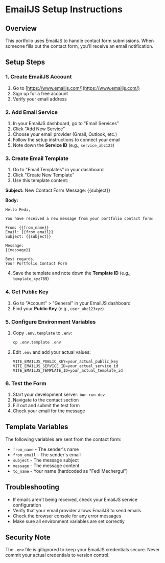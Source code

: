 # EmailJS Setup Instructions

## Overview
This portfolio uses EmailJS to handle contact form submissions. When someone fills out the contact form, you'll receive an email notification.

## Setup Steps

### 1. Create EmailJS Account
1. Go to [https://www.emailjs.com/](https://www.emailjs.com/)
2. Sign up for a free account
3. Verify your email address

### 2. Add Email Service
1. In your EmailJS dashboard, go to "Email Services"
2. Click "Add New Service"
3. Choose your email provider (Gmail, Outlook, etc.)
4. Follow the setup instructions to connect your email
5. Note down the **Service ID** (e.g., `service_abc123`)

### 3. Create Email Template
1. Go to "Email Templates" in your dashboard
2. Click "Create New Template"
3. Use this template content:

**Subject:** New Contact Form Message: {{subject}}

**Body:**
```
Hello Fedi,

You have received a new message from your portfolio contact form:

From: {{from_name}}
Email: {{from_email}}
Subject: {{subject}}

Message:
{{message}}

Best regards,
Your Portfolio Contact Form
```

4. Save the template and note down the **Template ID** (e.g., `template_xyz789`)

### 4. Get Public Key
1. Go to "Account" > "General" in your EmailJS dashboard
2. Find your **Public Key** (e.g., `user_abc123xyz`)

### 5. Configure Environment Variables
1. Copy `.env.template` to `.env`:
   ```bash
   cp .env.template .env
   ```

2. Edit `.env` and add your actual values:
   ```
   VITE_EMAILJS_PUBLIC_KEY=your_actual_public_key
   VITE_EMAILJS_SERVICE_ID=your_actual_service_id
   VITE_EMAILJS_TEMPLATE_ID=your_actual_template_id
   ```

### 6. Test the Form
1. Start your development server: `bun run dev`
2. Navigate to the contact section
3. Fill out and submit the test form
4. Check your email for the message

## Template Variables
The following variables are sent from the contact form:
- `from_name` - The sender's name
- `from_email` - The sender's email
- `subject` - The message subject
- `message` - The message content
- `to_name` - Your name (hardcoded as "Fedi Mechergui")

## Troubleshooting
- If emails aren't being received, check your EmailJS service configuration
- Verify that your email provider allows EmailJS to send emails
- Check the browser console for any error messages
- Make sure all environment variables are set correctly

## Security Note
The `.env` file is gitignored to keep your EmailJS credentials secure. Never commit your actual credentials to version control.